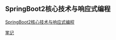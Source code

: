 SpringBoot2核心技术与响应式编程
---------------

[SpringBoot2核心技术与响应式编程](https://www.bilibili.com/video/BV19K4y1L7MT?spm_id_from=333.999.0.0)

[笔记](https://www.yuque.com/atguigu/springboot)

